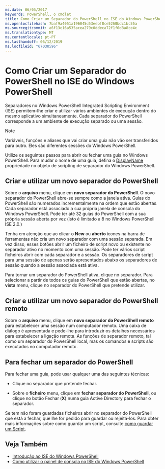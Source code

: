 ```yaml
---
ms.date: 06/05/2017
keywords: PowerShell, o cmdlet
title: Como Criar um Separador do PowerShell no ISE do Windows PowerShell
ms.openlocfilehash: 7baf9a4051a196045d53eebf8ce5260bdc1bc55a
ms.sourcegitcommit: a6f13c16a535acea279c0ddeca72f1f0d8a8ce4c
ms.translationtype: MT
ms.contentlocale: pt-PT
ms.lasthandoff: 06/12/2019
ms.locfileid: "67030596"
---
```

# <a name="how-to-create-a-powershell-tab-in-windows-powershell-ise"></a>Como Criar um Separador do PowerShell no ISE do Windows PowerShell

Separadores no Windows PowerShell Integrated Scripting Environment (ISE) permitem-lhe criar e utilizar vários ambientes de execução dentro do mesmo aplicativo simultaneamente.
Cada separador do PowerShell corresponde a um ambiente de execução separado ou uma sessão.

> [!NOTE]
> Variáveis, funções e aliases que vai criar uma guia não vão ser transferidos para outro. Eles são diferentes sessões do Windows PowerShell.

Utilize os seguintes passos para abrir ou fechar uma guia no Windows PowerShell.
Para mudar o nome de uma guia, defina o [DisplayName](object-model/The-PowerShellTab-Object.md#displayname) propriedade no objeto de scripting de separador do Windows PowerShell.

## <a name="to-create-and-use-a-new-powershell-tab"></a>Criar e utilizar um novo separador do PowerShell

Sobre o **arquivo** menu, clique em **novo separador do PowerShell**. O novo separador do PowerShell abre-se sempre como a janela ativa.
Guias do PowerShell são numerados incrementalmente na ordem que estão abertas.
Cada separador está associado a sua própria janela de consola do Windows PowerShell.
Pode ter até 32 guias do PowerShell com a sua própria sessão aberta por vez (isto é limitado a 8 no Windows PowerShell ISE 2.0.)

Tenha em atenção que ao clicar o **New** ou **aberto** ícones na barra de ferramentas não cria um novo separador com uma sessão separada.
Em vez disso, esses botões abrir um ficheiro de script novo ou existente no separador ativo no momento com uma sessão.
Pode ter vários script ficheiros abrir com cada separador e a sessão.
Os separadores de script para uma sessão de apenas serão apresentados abaixo os separadores de sessão quando a sessão associada está ativa.

Para tornar um separador do PowerShell ativa, clique no separador. Para selecionar a partir de todos os guias do PowerShell que estão abertas, no **vista** menu, clique no separador do PowerShell que pretende utilizar.

## <a name="to-create-and-use-a-new-remote-powershell-tab"></a>Criar e utilizar um novo separador do PowerShell remoto

Sobre o **arquivo** menu, clique em **novo separador do PowerShell remoto** para estabelecer uma sessão num computador remoto.
Uma caixa de diálogo é apresentada e pede-lhe para introduzir os detalhes necessários para estabelecer a ligação remota.
As funções de separador remoto, tal como um separador do PowerShell local, mas os comandos e scripts são executados no computador remoto.

## <a name="to-close-a-powershell-tab"></a>Para fechar um separador do PowerShell

Para fechar uma guia, pode usar qualquer uma das seguintes técnicas:

- Clique no separador que pretende fechar.

- Sobre o **ficheiro** menu, clique em **fechar separador do PowerShell**, ou clique no botão Fechar (**X**) numa guia Active Directory para fechar o separador.

Se tem não foram guardadas ficheiros abrir no separador do PowerShell que está a fechar, que lhe for pedido para guardar ou rejeitá-los.
Para obter mais informações sobre como guardar um script, consulte [como guardar um Script](How-to-Write-and-Run-Scripts-in-the-Windows-PowerShell-ISE.md#how-to-save-a-script).

## <a name="see-also"></a>Veja Também

- [Introdução ao ISE do Windows PowerShell](Introducing-the-Windows-PowerShell-ISE.md)
- [Como utilizar o painel de consola no ISE do Windows PowerShell](How-to-Use-the-Console-Pane-in-the-Windows-PowerShell-ISE.md)
